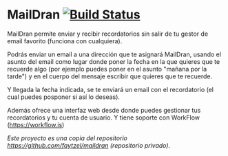 # MailDran [![Build Status](https://travis-ci.org/faytzel/maildran-fork.svg?branch=master)](https://travis-ci.org/faytzel/maildran-fork)

MailDran permite enviar y recibir recordatorios sin salir de tu gestor de email favorito (funciona con cualquiera).

Podrás enviar un email a una dirección que te asignará MailDran, usando el asunto del email como lugar donde poner la fecha en la que quieres que te recuerde algo (por ejemplo puedes poner en el asunto "mañana por la tarde") y en el cuerpo del mensaje escribir que quieres que te recuerde.

Y llegada la fecha indicada, se te enviará un email con el recordatorio (el cual puedes posponer si así lo deseas).

Además ofrece una interfaz web desde donde puedes gestionar tus recordatorios y tu cuenta de usuario.
Y tiene soporte con WorkFlow (https://workflow.is)


*Este proyecto es una copia del repositorio https://github.com/faytzel/maildran (repositorio privado).*
